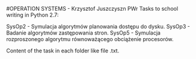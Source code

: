 #OPERATION SYSTEMS - Krzysztof Juszczyszn PWr
Tasks to school writing in Python 2.7:

SysOp2 - Symulacja algorytmów planowania dostępu do dysku.
SysOp3 - Badanie algorytmów zastępowania stron.
SysOp5 - Symulacja rozproszonego algorytmu równoważącego obciążenie procesorów.

Content of the task in each folder like file .txt.

